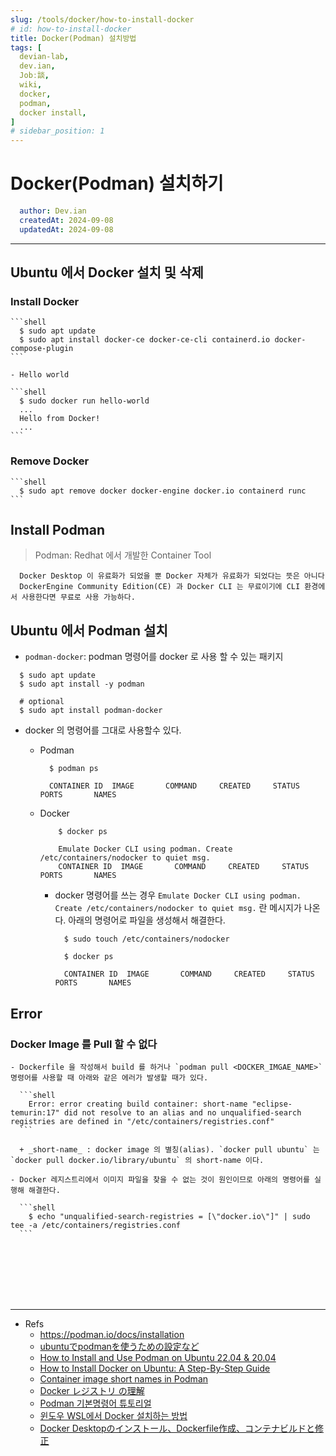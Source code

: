 ```yaml
---
slug: /tools/docker/how-to-install-docker
# id: how-to-install-docker
title: Docker(Podman) 설치방법
tags: [
  devian-lab, 
  dev.ian,
  Jobː談,
  wiki,
  docker,
  podman,
  docker install,
]
# sidebar_position: 1
---
```


<!--title -->
# Docker(Podman) 설치하기
<!--//title -->

<!-- 
```json
{
  "author": "Dev.ian",
  "createdAt": "2024-09-08",
  "updatedAt": "2024-09-08"
}
``` 
-->

```yaml
  author: Dev.ian
  createdAt: 2024-09-08
  updatedAt: 2024-09-08
```


---

## Ubuntu 에서 Docker 설치 및 삭제

  ### Install Docker

    ```shell
      $ sudo apt update
      $ sudo apt install docker-ce docker-ce-cli containerd.io docker-compose-plugin
    ```

    - Hello world

    ```shell
      $ sudo docker run hello-world
      ...
      Hello from Docker!
      ...
    ```

  ### Remove Docker

    ```shell
      $ sudo apt remove docker docker-engine docker.io containerd runc
    ```


## Install Podman

> Podman: Redhat 에서 개발한 Container Tool

```text
  Docker Desktop 이 유료화가 되었을 뿐 Docker 자체가 유료화가 되었다는 뜻은 아니다 
  DockerEngine Community Edition(CE) 과 Docker CLI 는 무료이기에 CLI 환경에서 사용한다면 무료로 사용 가능하다.
```

  
## Ubuntu 에서 Podman 설치 
  - `podman-docker`: podman 명령어를 docker 로 사용 할 수 있는 패키지

  ```shell
    $ sudo apt update
    $ sudo apt install -y podman
    
    # optional
    $ sudo apt install podman-docker
  ```

  - docker 의 명령어를 그대로 사용할수 있다.
    + Podman

      ```shell
        $ podman ps

        CONTAINER ID  IMAGE       COMMAND     CREATED     STATUS      PORTS       NAMES
      ```

    + Docker

      ```shell
          $ docker ps
          
          Emulate Docker CLI using podman. Create /etc/containers/nodocker to quiet msg.
          CONTAINER ID  IMAGE       COMMAND     CREATED     STATUS      PORTS       NAMES
      ```

      - docker 명령어를 쓰는 경우 `Emulate Docker CLI using podman. Create /etc/containers/nodocker to quiet msg.` 란 메시지가 나온다. 아래의 명령어로 파일을 생성해서 해결한다.

        ```shell
          $ sudo touch /etc/containers/nodocker

          $ docker ps
          
          CONTAINER ID  IMAGE       COMMAND     CREATED     STATUS      PORTS       NAMES
        ```


## Error

  ### Docker Image 를 Pull 할 수 없다
    - Dockerfile 을 작성해서 build 를 하거나 `podman pull <DOCKER_IMGAE_NAME>` 명령어를 사용할 때 아래와 같은 에러가 발생할 때가 있다.

      ```shell
        Error: error creating build container: short-name "eclipse-temurin:17" did not resolve to an alias and no unqualified-search registries are defined in "/etc/containers/registries.conf"
      ```

      + _short-name_ : docker image 의 별칭(alias). `docker pull ubuntu` 는 `docker pull docker.io/library/ubuntu` 의 short-name 이다.

    - Docker 레지스트리에서 이미지 파일을 찾을 수 없는 것이 원인이므로 아래의 명령어를 실행해 해결한다.

      ```shell
        $ echo "unqualified-search-registries = [\"docker.io\"]" | sudo tee -a /etc/containers/registries.conf
      ```





<br /><br /><br /><br /><br />

---
- Refs
	+ https://podman.io/docs/installation
	+ [ubuntuでpodmanを使うための設定など](https://zokibayashi.hatenablog.com/entry/2022/10/02/225120)
	+ [How to Install and Use Podman on Ubuntu 22.04 & 20.04](https://tecadmin.net/how-to-install-and-use-podman-on-ubuntu-22-04/)
	+ [How to Install Docker on Ubuntu: A Step-By-Step Guide](https://www.simplilearn.com/tutorials/docker-tutorial/how-to-install-docker-on-ubuntu)
	+ [Container image short names in Podman](https://www.redhat.com/sysadmin/container-image-short-names)
	+ [Docker レジストリ の理解](https://docs.docker.jp/registry/introduction.html)
	+ [Podman 기본명령어 튜토리얼](https://qiita.com/leechungkyu/items/50c3d96a69239a7e4f7f)
  + [윈도우 WSL에서 Docker 설치하는 방법](https://www.lainyzine.com/ko/article/how-to-install-docker-on-wsl/)
  + [Docker Desktopのインストール、Dockerfile作成、コンテナビルドと修正](https://qiita.com/hiropon1839/items/2af467975fb31bbb2819)
